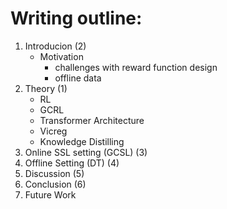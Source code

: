# Writing outline:
1. Introducion (2)
    - Motivation
        - challenges with reward function design 
        - offline data
2. Theory (1)
    - RL
    - GCRL
    - Transformer Architecture
    - Vicreg
    - Knowledge Distilling 
3. Online SSL setting (GCSL) (3)
4. Offline Setting (DT) (4)
5. Discussion (5)
6. Conclusion (6)
7. Future Work